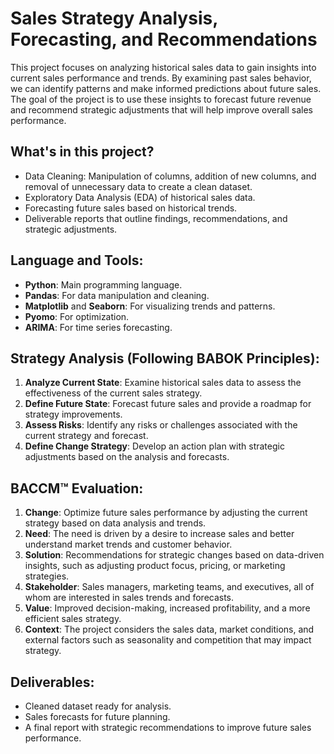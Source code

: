 # Sales Strategy Analysis, Forecasting, and Recommendations

This project focuses on analyzing historical sales data to gain insights into current sales performance and trends. By examining past sales behavior, we can identify patterns and make informed predictions about future sales. The goal of the project is to use these insights to forecast future revenue and recommend strategic adjustments that will help improve overall sales performance.

## What's in this project?
* Data Cleaning: Manipulation of columns, addition of new columns, and removal of unnecessary data to create a clean dataset.
* Exploratory Data Analysis (EDA) of historical sales data.
* Forecasting future sales based on historical trends.
* Deliverable reports that outline findings, recommendations, and strategic adjustments.

## Language and Tools:
* **Python**: Main programming language.
* **Pandas**: For data manipulation and cleaning.
* **Matplotlib** and **Seaborn**: For visualizing trends and patterns.
* **Pyomo**: For optimization.
* **ARIMA**: For time series forecasting.

## Strategy Analysis (Following BABOK Principles):
1. **Analyze Current State**: Examine historical sales data to assess the effectiveness of the current sales strategy.
2. **Define Future State**: Forecast future sales and provide a roadmap for strategy improvements.
3. **Assess Risks**: Identify any risks or challenges associated with the current strategy and forecast.
4. **Define Change Strategy**: Develop an action plan with strategic adjustments based on the analysis and forecasts.

## BACCM™ Evaluation:
1. **Change**: Optimize future sales performance by adjusting the current strategy based on data analysis and trends.
2. **Need**: The need is driven by a desire to increase sales and better understand market trends and customer behavior.
3. **Solution**: Recommendations for strategic changes based on data-driven insights, such as adjusting product focus, pricing, or marketing strategies.
4. **Stakeholder**: Sales managers, marketing teams, and executives, all of whom are interested in sales trends and forecasts.
5. **Value**: Improved decision-making, increased profitability, and a more efficient sales strategy.
6. **Context**: The project considers the sales data, market conditions, and external factors such as seasonality and competition that may impact strategy.

## Deliverables:
* Cleaned dataset ready for analysis.
* Sales forecasts for future planning.
* A final report with strategic recommendations to improve future sales performance.